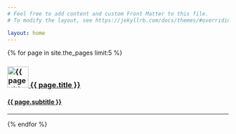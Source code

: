 ```yaml
---
# Feel free to add content and custom Front Matter to this file.
# To modify the layout, see https://jekyllrb.com/docs/themes/#overriding-theme-defaults

layout: home
---
```


{% for page in site.the_pages limit:5 %}
<article class="post-preview">
    <a href="{{ page.url | relative_url }}">
        <h3 class="post-title"><img src="{{ page.thumbnail  | relative_url }}" width="48" alt="{{ page.title }}"> {{ page.title }}</h3>
        <h4 class="post-subtitle">{{ page.subtitle }}</h4>
    </a>
</article>
<hr>
{% endfor %}